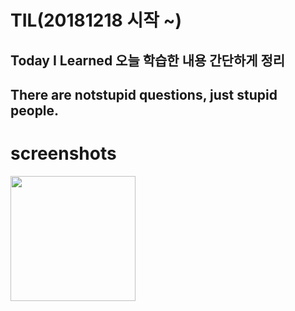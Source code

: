 # TIL(20181218 시작 ~)
## Today I Learned 오늘 학습한 내용 간단하게 정리
## There are notstupid questions, just stupid people.
screenshots
=================================================
<div>
<img src="https://user-images.githubusercontent.com/44331989/50150424-4b9de380-0301-11e9-9e79-41e6595fe8ba.png" width="200">  
</div>


